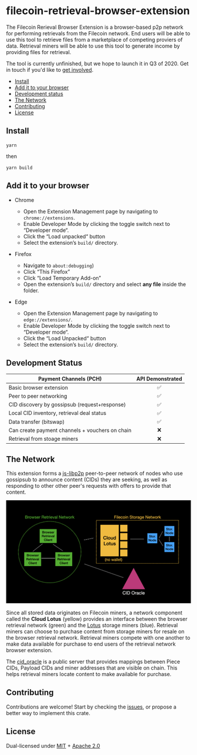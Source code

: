 # filecoin-retrieval-browser-extension

The Filecoin Rerieval Browser Extension is a browser-based p2p network for performing retrievals from the Filecoin network. End users will be able to use this tool to retrieve files from a marketplace of competing proviers of data. Retrieval miners will be able to use this tool to generate income by providing files for retrieval.

The tool is currently unfinished, but we hope to launch it in Q3 of 2020.  Get in touch if you'd like to [get involved](#contributing).

- [Install](#install)
- [Add it to your browser](#add-it-to-your-browser)
- [Development status](#development-status)
- [The Network](#the-network)
- [Contributing](#contributing)
- [License](#license)

## Install

```
yarn
```

then

```
yarn build
```

## Add it to your browser

- Chrome

  - Open the Extension Management page by navigating to `chrome://extensions`.
  - Enable Developer Mode by clicking the toggle switch next to “Developer mode“.
  - Click the “Load unpacked“ button
  - Select the extension’s `build/` directory.

- Firefox

  - Navigate to `about:debugging`)
  - Click “This Firefox”
  - Click “Load Temporary Add-on”
  - Open the extension’s `build/` directory and select **any file** inside the folder.

- Edge

  - Open the Extension Management page by navigating to `edge://extensions/`.
  - Enable Developer Mode by clicking the toggle switch next to “Developer mode“.
  - Click the “Load Unpacked“ button
  - Select the extension’s `build/` directory.

## Development Status

| **Payment Channels (PCH)**                      |  API Demonstrated  |
| ----------------------------------------------- | :----------------: |
| Basic browser extension                         | :white_check_mark: |
| Peer to peer networking                         | :white_check_mark: |
| CID discovery by gossipsub (request+response)   | :white_check_mark: |
| Local CID inventory, retrieval deal status      | :white_check_mark: |
| Data transfer (bitswap)                         | :white_check_mark: |
| Can create payment channels + vouchers on chain | :x:                |
| Retrieval from stoage miners                    | :x:                |

## The Network

This extension forms a [js-libp2p](https://github.com/libp2p/js-libp2p) peer-to-peer network of nodes who use gossipsub to announce content (CIDs) they are seeking, as well as responding to other other peer's requests with offers to provide that content.

![Network diagram](/network-diagram.png)

Since all stored data originates on Filecoin miners, a network component called the **Cloud Lotus** (yellow) provides an interface between the browser retrieval network (green) and the [Lotus](https://github.com/filecoin-project/lotus) storage miners (blue). Retrieval miners can choose to purchase content from storage miners for resale on the browser retrieval network. Retrieval miners compete with one another to make data available for purchase to end users of the retrieval network browser extension.

The [cid_oracle](https://github.com/mgoelzer/cid_oracle) is a public server that provides mappings between Piece CIDs, Payload CIDs and miner addresses that are visible on chain.  This helps retrieval miners locate content to make available for purchase.

## Contributing

Contributions are welcome!  Start by checking the [issues](/issues), or propose a better way to implement this crate.

## License

Dual-licensed under [MIT](https://github.com/filecoin-project/lotus/blob/master/LICENSE-MIT) + [Apache 2.0](https://github.com/filecoin-project/lotus/blob/master/LICENSE-APACHE)